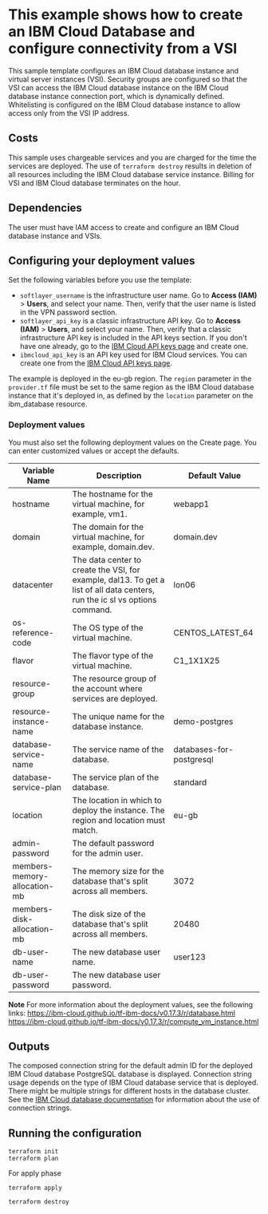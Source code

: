 # This example shows how to create an IBM Cloud Database and configure connectivity from a VSI

This sample template configures an IBM Cloud database instance and virtual server instances (VSI). Security groups are configured so that the VSI can access the IBM Cloud database instance on the IBM Cloud database instance connection port, which is dynamically defined. Whitelisting is configured on the IBM Cloud database instance to allow access only from the VSI IP address. 

## Costs

This sample uses chargeable services and you are charged for the time the services are deployed. The use of `terraform destroy` results in deletion of all resources including the IBM Cloud database service instance. Billing for VSI and IBM Cloud database terminates on the hour. 


## Dependencies

The user must have IAM access to create and configure an IBM Cloud database instance and VSIs.

## Configuring your deployment values  

Set the following variables before you use the template: 

* `softlayer_username` is the infrastructure user name. Go to **Access (IAM)** > **Users**, and select your name. Then, verify that the user name is listed in the VPN password section.
* `softlayer_api_key` is a classic infrastructure API key. Go to **Access (IAM)** > **Users**, and select your name. Then, verify that a classic infrastructure API key is included in the API keys section. If you don't have one already, go to the [IBM Cloud API keys page](https://cloud.ibm.com/iam/apikeys) and create one.
* `ibmcloud_api_key` is an API key used for IBM Cloud services. You can create one from the [IBM Cloud API keys page](https://cloud.ibm.com/iam/apikeys).


The example is deployed in the eu-gb region. The `region` parameter in the `provider.tf` file must be set to the same region as the IBM Cloud database instance that it's deployed in, as defined by the `location` parameter on the ibm_database resource. 

### Deployment values 

You must also set the following deployment values on the Create page. You can enter customized values or accept the defaults.

|Variable Name|Description|Default Value|
|-------------|-----------|-------------|
|hostname| The hostname for the virtual machine, for example, vm1.|webapp1| 
|domain | The domain for the virtual machine, for example, domain.dev.|domain.dev|
|datacenter | The data center to create the VSI, for example, dal13. To get a list of all data centers, run the ic sl vs options command.|lon06|
|os-reference-code | The OS type of the virtual machine.|CENTOS_LATEST_64|
|flavor | The flavor type of the virtual machine.|C1_1X1X25|
|resource-group | The resource group of the account where services are deployed.||
|resource-instance-name | The unique name for the database instance.|demo-postgres|
|database-service-name | The service name of the database.|databases-for-postgresql|
|database-service-plan | The service plan of the database.|standard|
|location | The location in which to deploy the instance. The region and location must match.|eu-gb|
|admin-password| The default password for the admin user.||
|members-memory-allocation-mb| The memory size for the database that's split across all members.|3072|
|members-disk-allocation-mb| The disk size of the database that's split across all members.|20480|
|db-user-name| The new database user name.|user123|
|db-user-password| The new database user password.||

**Note** For more information about the deployment values, see the following links:
https://ibm-cloud.github.io/tf-ibm-docs/v0.17.3/r/database.html  
https://ibm-cloud.github.io/tf-ibm-docs/v0.17.3/r/compute_vm_instance.html


## Outputs 

The composed connection string for the default admin ID for the deployed IBM Cloud database PostgreSQL database is displayed. Connection string usage depends on the type of IBM Cloud database service that is deployed. There might be multiple strings for different hosts in the database cluster. See the [IBM Cloud database documentation](https://cloud.ibm.com/docs/services/databases-for-etcd?topic=databases-for-etcd-connection-strings#connection-strings) for information about the use of connection strings.

## Running the configuration 
```shell
terraform init
terraform plan
```

For apply phase

```shell
terraform apply
```

```shell
terraform destroy
```  
